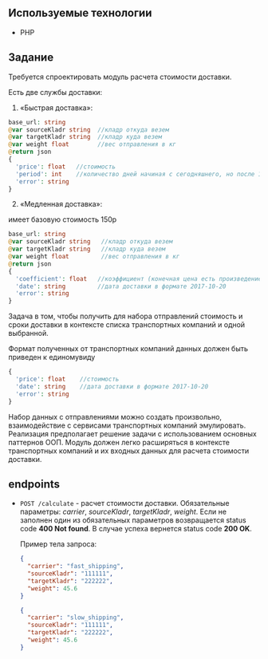 ## Используемые технологии

- PHP

## Задание

Требуется спроектировать модуль расчета стоимости доставки. 

Есть две службы доставки:

1. «Быстрая доставка»:

```PHP
base_url: string
@var sourceKladr string  //кладр откуда везем
@var targetKladr string  //кладр куда везем
@var weight float        //вес отправления в кг
@return json
{
  'price': float   //стоимость
  'period': int    //количество дней начиная с сегодняшнего, но после 18.00 заявки не принимаются.
  'error': string
}
```

2. «Медленная доставка»:
   
имеет базовую стоимость 150р

```PHP
base_url: string
@var sourceKladr string   //кладр откуда везем
@var targetKladr string   //кладр куда везем
@var weight float         //вес отправления в кг
@return json
{
  'coefficient': float   //коэффициент (конечная цена есть произведение базовой стоимости и коэффициента)
  'date': string         //дата доставки в формате 2017-10-20
  'error': string
}
```

Задача в том, чтобы получить для набора отправлений стоимость и сроки доставки в контексте списка транспортных компаний и одной выбранной.

Формат полученных от транспортных компаний данных должен быть приведен к единомувиду

```PHP
{
  'price': float    //стоимость
  'date': string    //дата доставки в формате 2017-10-20
  'error': string
}
```

Набор данных с отправлениями можно создать произвольно, взаимодействие с сервисами транспортных компаний эмулировать.
Реализация предполагает решение задачи с использованием основных паттернов ООП.
Модуль должен легко расширяться в контексте транспортных компаний и их входных данных для расчета стоимости доставки.

## endpoints

- `POST /calculate` - расчет стоимости доставки. Обязательные параметры: *carrier*, *sourceKladr*, *targetKladr*, *weight*. Если не заполнен один из обязательных параметров возвращается status code **400 Not found**. В случае успеха вернется status code **200 OK**.

  Пример тела запроса:

  ```json
  {
    "carrier": "fast_shipping",
    "sourceKladr": "111111",
    "targetKladr": "222222",
    "weight": 45.6
  }
  ```

  ```json
  {
    "carrier": "slow_shipping",
    "sourceKladr": "111111",
    "targetKladr": "222222",
    "weight": 45.6
  }
  ```
  